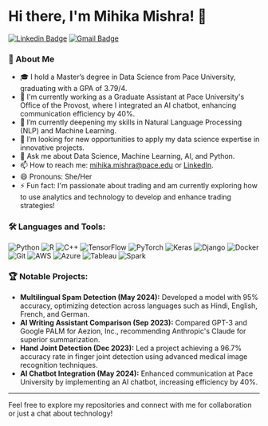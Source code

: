 # Hi there, I'm Mihika Mishra! 👋

[![Linkedin Badge](https://img.shields.io/badge/-LinkedIn-blue?style=flat-square&logo=Linkedin&logoColor=white&link=https://www.linkedin.com/in/mihika-mishra-570/)](https://www.linkedin.com/in/mihika-mishra-570/)
[![Gmail Badge](https://img.shields.io/badge/-Gmail-c14438?style=flat-square&logo=Gmail&logoColor=white&link=mailto:mihika.mishra@pace.edu)](mailto:mihika.mishra@pace.edu)

### 🚀 About Me

- 🎓 I hold a Master’s degree in Data Science from Pace University, graduating with a GPA of 3.79/4.
- 💼 I'm currently working as a Graduate Assistant at Pace University's Office of the Provost, where I integrated an AI chatbot, enhancing communication efficiency by 40%.
- 🌱 I’m currently deepening my skills in Natural Language Processing (NLP) and Machine Learning.
- 🤔 I’m looking for new opportunities to apply my data science expertise in innovative projects.
- 💬 Ask me about Data Science, Machine Learning, AI, and Python.
- 📫 How to reach me: [mihika.mishra@pace.edu](mailto:mihika.mishra@pace.edu) or [LinkedIn](https://www.linkedin.com/in/mihika-mishra-570/).
- 😄 Pronouns: She/Her
- ⚡ Fun fact: I'm passionate about trading and am currently exploring how to use analytics and technology to develop and enhance trading strategies!

### 🛠️ Languages and Tools:
![Python](https://img.shields.io/badge/-Python-333333?style=flat&logo=python)
![R](https://img.shields.io/badge/-R-333333?style=flat&logo=r)
![C++](https://img.shields.io/badge/-C++-333333?style=flat&logo=cplusplus)
![TensorFlow](https://img.shields.io/badge/-TensorFlow-333333?style=flat&logo=tensorflow)
![PyTorch](https://img.shields.io/badge/-PyTorch-333333?style=flat&logo=pytorch)
![Keras](https://img.shields.io/badge/-Keras-333333?style=flat&logo=keras)
![Django](https://img.shields.io/badge/-Django-333333?style=flat&logo=django)
![Docker](https://img.shields.io/badge/-Docker-333333?style=flat&logo=docker)
![Git](https://img.shields.io/badge/-Git-333333?style=flat&logo=git)
![AWS](https://img.shields.io/badge/-AWS-333333?style=flat&logo=amazon-aws)
![Azure](https://img.shields.io/badge/-Azure-333333?style=flat&logo=microsoft-azure)
![Tableau](https://img.shields.io/badge/-Tableau-333333?style=flat&logo=tableau)
![Spark](https://img.shields.io/badge/-Spark-333333?style=flat&logo=apache-spark)


### 🏆 Notable Projects:
- **Multilingual Spam Detection (May 2024):** Developed a model with 95% accuracy, optimizing detection across languages such as Hindi, English, French, and German.
- **AI Writing Assistant Comparison (Sep 2023):** Compared GPT-3 and Google PALM for Aezion, Inc., recommending Anthropic's Claude for superior summarization.
- **Hand Joint Detection (Dec 2023):** Led a project achieving a 96.7% accuracy rate in finger joint detection using advanced medical image recognition techniques.
- **AI Chatbot Integration (May 2024):** Enhanced communication at Pace University by implementing an AI chatbot, increasing efficiency by 40%.

---

Feel free to explore my repositories and connect with me for collaboration or just a chat about technology!
